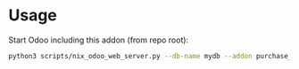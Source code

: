 # Usage

Start Odoo including this addon (from repo root):

```bash
python3 scripts/nix_odoo_web_server.py --db-name mydb --addon purchase_partner_incoterm
```
